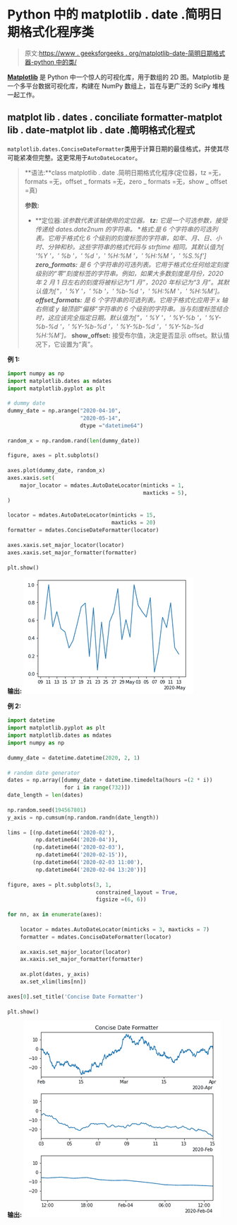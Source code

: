 # Python 中的 matplotlib . date .简明日期格式化程序类

> 原文:[https://www . geeksforgeeks . org/matplotlib-date-简明日期格式器-python 中的类/](https://www.geeksforgeeks.org/matplotlib-dates-concisedateformatter-class-in-python/)

**[Matplotlib](https://www.geeksforgeeks.org/python-matplotlib-an-overview/)** 是 Python 中一个惊人的可视化库，用于数组的 2D 图。Matplotlib 是一个多平台数据可视化库，构建在 NumPy 数组上，旨在与更广泛的 SciPy 堆栈一起工作。

## matplot lib . dates . conciliate formatter-matplot lib . date-matplot lib . date .简明格式化程式

`matplotlib.dates.ConciseDateFormatter`类用于计算日期的最佳格式，并使其尽可能紧凑但完整。这更常用于`AutoDateLocator`。

> **语法:**class matplotlib . date .简明日期格式化程序(定位器，tz =无，formats =无，offset _ formats =无，zero _ formats =无，show _ offset =真)
> 
> **参数:**
> 
> *   **定位器:**该参数代表该轴使用的定位器。*   **tz:** 它是一个可选参数，接受传递给 dates.date2num 的字符串。*   **格式:**是 6 个字符串的可选列表。它用于格式化 6 个级别的刻度标签的字符串，如年、月、日、小时、分钟和秒。这些字符串的格式代码与 strftime 相同。其默认值为[ '%Y '，' %b '，' %d '，' %H:%M '，' %H:%M '，' %S.%f']*   **zero_formats:** 是 6 个字符串的可选列表。它用于格式化任何给定刻度级别的“零”刻度标签的字符串。例如，如果大多数刻度是月份，2020 年 2 月 1 日左右的刻度将被标记为“1 月”，2020 年标记为“3 月”。其默认值为["，' %Y '，' %b '，' %b-%d '，' %H:%M '，' %H:%M']。*   **offset_formats:** 是 6 个字符串的可选列表。它用于格式化应用于 x 轴右侧或 y 轴顶部“偏移”字符串的 6 个级别的字符串。当与刻度标签结合时，这应该完全指定日期。默认值为["，' %Y '，' %Y-%b '，' %Y-%b-%d '，' %Y-%b-%d '，' %Y-%b-%d '，' %Y-%b-%d %H:%M']。*   **show_offset:** 接受布尔值，决定是否显示 offset。默认情况下，它设置为“真”。

**例 1:**

```py
import numpy as np
import matplotlib.dates as mdates
import matplotlib.pyplot as plt

# dummy date
dummy_date = np.arange("2020-04-10", 
                       "2020-05-14",
                       dtype ="datetime64")

random_x = np.random.rand(len(dummy_date))

figure, axes = plt.subplots()

axes.plot(dummy_date, random_x)
axes.xaxis.set(
    major_locator = mdates.AutoDateLocator(minticks = 1,
                                           maxticks = 5),
)

locator = mdates.AutoDateLocator(minticks = 15,
                                 maxticks = 20)
formatter = mdates.ConciseDateFormatter(locator)

axes.xaxis.set_major_locator(locator)
axes.xaxis.set_major_formatter(formatter)

plt.show()
```

**输出:**
![](img/b1aa54c4abf93b2dced4602da8113975.png)

**例 2:**

```py
import datetime
import matplotlib.pyplot as plt
import matplotlib.dates as mdates
import numpy as np

dummy_date = datetime.datetime(2020, 2, 1)

# random date generator
dates = np.array([dummy_date + datetime.timedelta(hours =(2 * i))
                  for i in range(732)])
date_length = len(dates)

np.random.seed(194567801)
y_axis = np.cumsum(np.random.randn(date_length))

lims = [(np.datetime64('2020-02'), 
         np.datetime64('2020-04')),
        (np.datetime64('2020-02-03'), 
         np.datetime64('2020-02-15')),
        (np.datetime64('2020-02-03 11:00'), 
         np.datetime64('2020-02-04 13:20'))]

figure, axes = plt.subplots(3, 1, 
                            constrained_layout = True, 
                            figsize =(6, 6))

for nn, ax in enumerate(axes):

    locator = mdates.AutoDateLocator(minticks = 3, maxticks = 7)
    formatter = mdates.ConciseDateFormatter(locator)

    ax.xaxis.set_major_locator(locator)
    ax.xaxis.set_major_formatter(formatter)

    ax.plot(dates, y_axis)
    ax.set_xlim(lims[nn])

axes[0].set_title('Concise Date Formatter')

plt.show()
```

**输出:**
![](img/34ed27deec91cb4812b991a9cc202758.png)